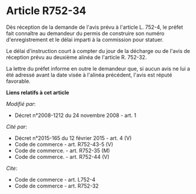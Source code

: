# Article R752-34

Dès réception de la demande de l'avis prévu à l'article L. 752-4, le préfet fait connaître au demandeur du permis de
construire son numéro d'enregistrement et le délai imparti à la commission pour statuer. 

Le délai d'instruction court à compter du jour de la décharge ou de l'avis de réception prévu au deuxième alinéa de l'article
R. 752-32.

La lettre du préfet informe en outre le demandeur que, si aucun avis ne lui a été adressé avant la date visée à l'alinéa
précédent, l'avis est réputé favorable.

**Liens relatifs à cet article**

_Modifié par_:

  - Décret n°2008-1212 du 24 novembre 2008 - art. 1

_Cité par_:

  - Décret n°2015-165 du 12 février 2015 - art. 4 (V)
  - Code de commerce - art. R752-43-5 (V)
  - Code de commerce. - art. R752-35 (M)
  - Code de commerce. - art. R752-44 (V)

_Cite_:

  - Code de commerce - art. L752-4
  - Code de commerce - art. R752-32
